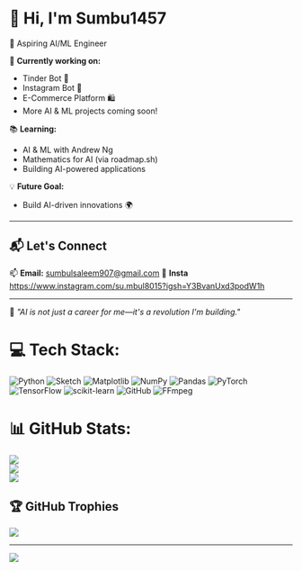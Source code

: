 # 👋 Hi, I'm Sumbu1457  
🚀 Aspiring AI/ML Engineer 

🔭 **Currently working on:**  
- Tinder Bot 🤖  
- Instagram Bot 📸  
- E-Commerce Platform 🛍️  
- More AI & ML projects coming soon!  

📚 **Learning:**  
- AI & ML with Andrew Ng  
- Mathematics for AI (via roadmap.sh)  
- Building AI-powered applications  

💡 **Future Goal:**  
- Build AI-driven innovations 🌍  

---

## 📬 Let's Connect  
📫 **Email:** sumbulsaleem907@gmail.com 
🙌 **Insta** https://www.instagram.com/su.mbul8015?igsh=Y3BvanUxd3podW1h

---

🚀 _"AI is not just a career for me—it's a revolution I'm building."_ 


# 💻 Tech Stack:
![Python](https://img.shields.io/badge/python-3670A0?style=for-the-badge&logo=python&logoColor=ffdd54) ![Sketch](https://img.shields.io/badge/Sketch-FFB387?style=for-the-badge&logo=sketch&logoColor=black) ![Matplotlib](https://img.shields.io/badge/Matplotlib-%23ffffff.svg?style=for-the-badge&logo=Matplotlib&logoColor=black) ![NumPy](https://img.shields.io/badge/numpy-%23013243.svg?style=for-the-badge&logo=numpy&logoColor=white) ![Pandas](https://img.shields.io/badge/pandas-%23150458.svg?style=for-the-badge&logo=pandas&logoColor=white) ![PyTorch](https://img.shields.io/badge/PyTorch-%23EE4C2C.svg?style=for-the-badge&logo=PyTorch&logoColor=white) ![TensorFlow](https://img.shields.io/badge/TensorFlow-%23FF6F00.svg?style=for-the-badge&logo=TensorFlow&logoColor=white) ![scikit-learn](https://img.shields.io/badge/scikit--learn-%23F7931E.svg?style=for-the-badge&logo=scikit-learn&logoColor=white) ![GitHub](https://img.shields.io/badge/github-%23121011.svg?style=for-the-badge&logo=github&logoColor=white) ![FFmpeg](https://shields.io/badge/FFmpeg-%23171717.svg?logo=ffmpeg&style=for-the-badge&labelColor=171717&logoColor=5cb85c)
# 📊 GitHub Stats:
![](https://github-readme-stats.vercel.app/api?username=Sumbul&theme=transparent&hide_border=false&include_all_commits=false&count_private=false)<br/>
![](https://nirzak-streak-stats.vercel.app/?user=Sumbul&theme=transparent&hide_border=false)<br/>
![](https://github-readme-stats.vercel.app/api/top-langs/?username=Sumbul&theme=transparent&hide_border=false&include_all_commits=false&count_private=false&layout=compact)

## 🏆 GitHub Trophies
![](https://github-profile-trophy.vercel.app/?username=Sumbul&theme=radical&no-frame=true&no-bg=true&margin-w=4)

---
[![](https://visitcount.itsvg.in/api?id=Sumbul&icon=2&color=0)](https://visitcount.itsvg.in)

<!-- Proudly created with GPRM ( https://gprm.itsvg.in ) -->
